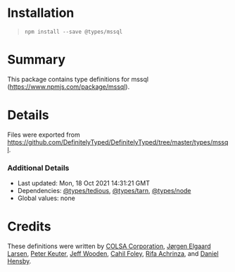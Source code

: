 # Installation
> `npm install --save @types/mssql`

# Summary
This package contains type definitions for mssql (https://www.npmjs.com/package/mssql).

# Details
Files were exported from https://github.com/DefinitelyTyped/DefinitelyTyped/tree/master/types/mssql.

### Additional Details
 * Last updated: Mon, 18 Oct 2021 14:31:21 GMT
 * Dependencies: [@types/tedious](https://npmjs.com/package/@types/tedious), [@types/tarn](https://npmjs.com/package/@types/tarn), [@types/node](https://npmjs.com/package/@types/node)
 * Global values: none

# Credits
These definitions were written by [COLSA Corporation](http://www.colsa.com/), [Jørgen Elgaard Larsen](https://github.com/elhaard), [Peter Keuter](https://github.com/pkeuter), [Jeff Wooden](https://github.com/woodenconsulting), [Cahil Foley](https://github.com/cahilfoley), [Rifa Achrinza](https://github.com/achrinza), and [Daniel Hensby](https://github.com/dhensby).

